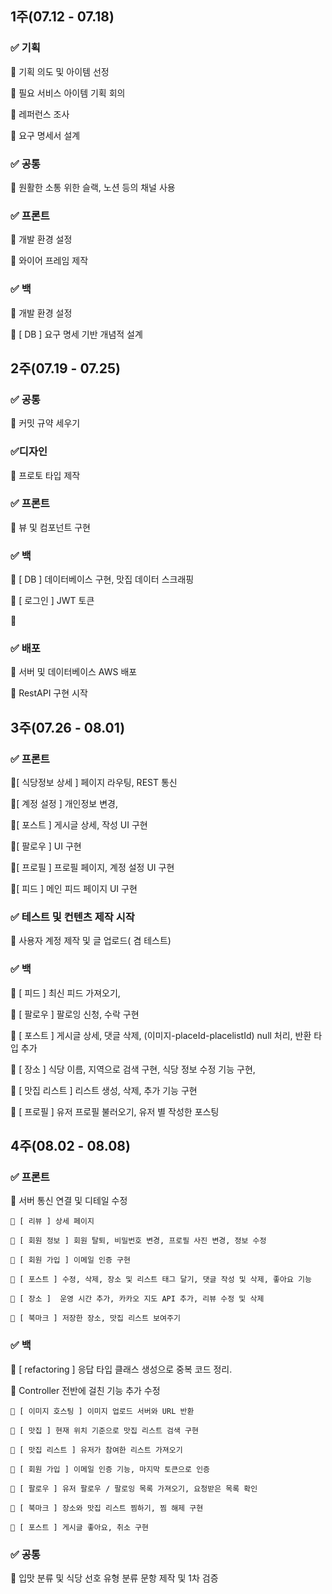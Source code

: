 ## 1주(07.12 - 07.18)

### ✅ 기획

🔸 기획 의도 및 아이템 선정

🔸 필요 서비스 아이템 기획 회의

🔸 레퍼런스 조사

🔸 요구 명세서 설계

### ✅ 공통

🔸 원활한 소통 위한 슬랙, 노션 등의 채널 사용

### ✅ 프론트

🔸 개발 환경 설정

🔸 와이어 프레임 제작

### ✅ 백

🔸 개발 환경 설정

🔸 [ DB ] 요구 명세 기반 개념적 설계

## 2주(07.19 - 07.25)

### ✅ 공통

🔸 커밋 규약 세우기

### ✅디자인

🔸 프로토 타입 제작

### ✅ 프론트

🔸 뷰 및 컴포넌트 구현

### ✅ 백

🔸 [ DB ] 데이터베이스 구현, 맛집 데이터 스크래핑

🔸 [ 로그인 ] JWT 토큰

🔸

### ✅ 배포

🔸 서버 및 데이터베이스 AWS 배포

🔸 RestAPI 구현 시작

## 3주(07.26 - 08.01)

### ✅ 프론트

🔸[ 식당정보 상세 ] 페이지 라우팅, REST 통신

🔸[ 계정 설정 ] 개인정보 변경, 

🔸[ 포스트 ] 게시글 상세, 작성 UI 구현

🔸[ 팔로우 ] UI 구현

🔸[ 프로필 ] 프로필 페이지, 계정 설정 UI 구현

🔸[ 피드 ] 메인 피드 페이지 UI 구현

### ✅ 테스트 및 컨텐츠 제작 시작

🔸 사용자 계정 제작 및 글 업로드( 겸 테스트)

### ✅ 백

🔸 [ 피드 ] 최신 피드 가져오기, 

🔸 [ 팔로우 ] 팔로잉 신청, 수락 구현

🔸 [ 포스트 ] 게시글 상세, 댓글 삭제, (이미지-placeId-placelistId) null 처리, 반환 타입 추가 

🔸 [ 장소 ] 식당 이름, 지역으로 검색 구현, 식당 정보 수정 기능 구현, 

🔸 [ 맛집 리스트 ] 리스트 생성, 삭제, 추가 기능 구현

🔸 [ 프로필 ] 유저 프로필 불러오기, 유저 별 작성한 포스팅

## 4주(08.02 - 08.08)

### ✅ 프론트

🔸 서버 통신 연결 및 디테일 수정

    🔸 [ 리뷰 ] 상세 페이지

    🔸 [ 회원 정보 ] 회원 탈퇴, 비밀번호 변경, 프로필 사진 변경, 정보 수정

    🔸 [ 회원 가입 ] 이메일 인증 구현

    🔸 [ 포스트 ] 수정, 삭제, 장소 및 리스트 태그 달기, 댓글 작성 및 삭제, 좋아요 기능

    🔸 [ 장소 ]  운영 시간 추가, 카카오 지도 API 추가, 리뷰 수정 및 삭제

    🔸 [ 북마크 ] 저장한 장소, 맛집 리스트 보여주기

### ✅ 백

🔸 [ refactoring ] 응답 타입 클래스 생성으로 중복 코드 정리.

🔸 Controller 전반에 걸친 기능 추가 수정

    🔸 [ 이미지 호스팅 ] 이미지 업로드 서버와 URL 반환

    🔸 [ 맛집 ] 현재 위치 기준으로 맛집 리스트 검색 구현

    🔸 [ 맛집 리스트 ] 유저가 참여한 리스트 가져오기

    🔸 [ 회원 가입 ] 이메일 인증 기능, 마지막 토큰으로 인증

    🔸 [ 팔로우 ] 유저 팔로우 / 팔로잉 목록 가져오기, 요청받은 목록 확인

    🔸 [ 북마크 ] 장소와 맛집 리스트 찜하기, 찜 해제 구현

    🔸 [ 포스트 ] 게시글 좋아요, 취소 구현

### ✅ 공통

🔸 입맛 분류 및 식당 선호 유형 분류 문항 제작 및 1차 검증
